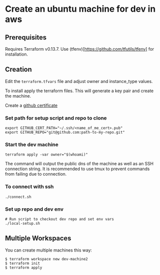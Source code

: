 # Create an ubuntu machine for dev in aws 

## Prerequisites 
Requires Terraform v0.13.7. Use (tfenv)[https://github.com/tfutils/tfenv] for installation.

## Creation
Edit the `terraform.tfvars` file and adjust owner and instance_type values.

To install apply the terraform files. This will generate a key pair and create the machine.

Create a [github certificate](https://docs.github.com/en/enterprise-server@3.2/authentication/connecting-to-github-with-ssh/generating-a-new-ssh-key-and-adding-it-to-the-ssh-agent)

### Set path for setup script and repo to clone

``` shell
export GITHUB_CERT_PATH="~/.ssh/<name_of_me_cert>.pub"
export GITHUB_REPO="git@github.com:path-to-my-repo.git"
```

### Start the dev machine

``` shell
terraform apply -var owner="$(whoami)"
```

The command will output the public dns of the machine as well as an SSH connection string. It is recommended to use tmux to prevent commands from failing due to connection.

### To connect with ssh

``` shell
./connect.sh
```

### Set up repo and dev env

``` shell
# Run script to checkout dev repo and set env vars
./local-setup.sh
```

## Multiple Workspaces
You can create multiple machines this way:

```
$ terraform workspace new dev-machine2
$ terraform init
$ terraform apply
```
